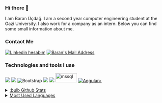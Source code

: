 ### Hi there 👋
I am Baran Üçdağ. I am a second year computer engineering student at the Gazi University. I also work for a company as an intern. Below you can find some small information about me.
<h3> Contact Me </h3>
  <a href="https://www.linkedin.com/in/baran-%C3%BC%C3%A7da%C4%9F-a01709197/" target="_blank" rel="nofollow"><img alt="Linkedin hesabım" src="https://img.shields.io/badge/LinkedIn-0077B5?style=for-the-badge&logo=linkedin&logoColor=white" /></a>
  <a href="mailto:ucdagbrn@gmail.com" target="_blank" rel="nofollow"><img alt="Baran's Mail Address" src="https://img.shields.io/badge/Gmail-D14836?style=for-the-badge&logo=gmail&logoColor=white" /></a>
 <h3>Technologies and tools I use</h3>
 
<img src="https://img.shields.io/badge/.NET-5C2D91?style=for-the-badge&logo=.net&logoColor=white"></img>
<img src="https://img.shields.io/badge/C%23-239120?style=for-the-badge&logo=c-sharp&logoColor=white"></img>
<img alt="Bootstrap" src="https://img.shields.io/badge/bootstrap%20-%23563D7C.svg?&style=for-the-badge&logo=bootstrap&logoColor=white"/>
<img src="https://img.shields.io/badge/Microsoft_SQL_Server-CC2927?style=for-the-badge&logo=microsoft-sql-server&logoColor=white"></img>
<img src="https://img.shields.io/badge/Windows-0078D6?style=for-the-badge&logo=windows&logoColor=white"></img>
 <img src="https://w7.pngwing.com/pngs/244/430/png-transparent-microsoft-sql-server-sql-server-management-studio-database-server-microsoft-angle-text-triangle-thumbnail.png" alt="mssql" width="70" height="30px" /> </a> <a href="https://www.mysql.com/" target="_blank"> 
  <img alt="Angular" src="https://img.shields.io/badge/angular%20-%23DD0031.svg?&style=for-the-badge&logo=angular&logoColor=white"/></img>>

<details>
<summary>:bulb Github Stats </summary>
<img src="https://github-readme-stats.vercel.app/api?username=baranucdag&theme=radical">
</details>

<details>
<summary> Most Used Languages </summary>
<img src="https://github-readme-stats.vercel.app/api/top-langs/?username=baranucdag&layout=compact">
</details>

